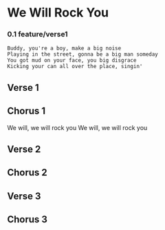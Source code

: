 # We Will Rock You
### 0.1 feature/verse1
```text
Buddy, you're a boy, make a big noise
Playing in the street, gonna be a big man someday
You got mud on your face, you big disgrace
Kicking your can all over the place, singin'
```
## Verse 1

## Chorus 1
We will, we will rock you
We will, we will rock you
## Verse 2

## Chorus 2

## Verse 3

## Chorus 3